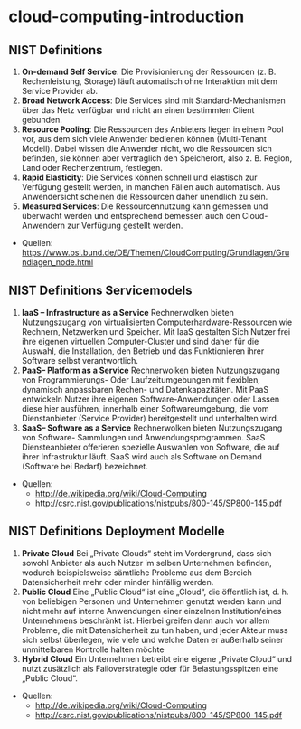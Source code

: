 # cloud-computing-introduction

## NIST Definitions

1. **On-demand Self Service**: Die Provisionierung der Ressourcen (z. B. Rechenleistung, Storage) läuft automatisch ohne
   Interaktion mit dem Service Provider ab.
2. **Broad Network Access**: Die Services sind mit Standard-Mechanismen über das Netz verfügbar und nicht an einen
   bestimmten Client gebunden.
3. **Resource Pooling**: Die Ressourcen des Anbieters liegen in einem Pool vor, aus dem sich viele Anwender bedienen
   können (Multi-Tenant Modell). Dabei wissen die Anwender nicht, wo die Ressourcen sich befinden, sie können aber
   vertraglich den Speicherort, also z. B. Region, Land oder Rechenzentrum, festlegen.
4. **Rapid Elasticity**: Die Services können schnell und elastisch zur Verfügung gestellt werden, in manchen Fällen auch
   automatisch. Aus Anwendersicht scheinen die Ressourcen daher unendlich zu sein.
5. **Measured Services**: Die Ressourcennutzung kann gemessen und überwacht werden und entsprechend bemessen auch den
   Cloud-Anwendern zur Verfügung gestellt werden.

- Quellen: <https://www.bsi.bund.de/DE/Themen/CloudComputing/Grundlagen/Grundlagen_node.html>

## NIST Definitions Servicemodels

1. **IaaS – Infrastructure as a Service** Rechnerwolken bieten Nutzungszugang von virtualisierten
   Computerhardware-Ressourcen wie Rechnern, Netzwerken und Speicher. Mit IaaS gestalten Sich Nutzer frei ihre eigenen
   virtuellen Computer-Cluster und sind daher für die Auswahl, die Installation, den Betrieb und das Funktionieren ihrer
   Software selbst verantwortlich.
2. **PaaS– Platform as a Service** Rechnerwolken bieten Nutzungszugang von Programmierungs- Oder Laufzeitumgebungen mit
   flexiblen, dynamisch anpassbaren Rechen- und Datenkapazitäten. Mit PaaS entwickeln Nutzer ihre eigenen
   Software-Anwendungen oder Lassen diese hier ausführen, innerhalb einer Softwareumgebung, die vom Dienstanbieter
   (Service Provider) bereitgestellt und unterhalten wird.
3. **SaaS– Software as a Service** Rechnerwolken bieten Nutzungszugang von Software- Sammlungen und
   Anwendungsprogrammen. SaaS Diensteanbieter offerieren spezielle Auswahlen von Software, die auf ihrer Infrastruktur
   läuft. SaaS wird auch als Software on Demand (Software bei Bedarf) bezeichnet.

- Quellen:
  - <http://de.wikipedia.org/wiki/Cloud-Computing>
  - <http://csrc.nist.gov/publications/nistpubs/800-145/SP800-145.pdf>

## NIST Definitions Deployment Modelle

1. **Private Cloud** Bei „Private Clouds“ steht im Vordergrund, dass sich sowohl Anbieter als auch Nutzer im selben
   Unternehmen befinden, wodurch beispielsweise sämtliche Probleme aus dem Bereich Datensicherheit mehr oder minder
   hinfällig werden.
2. **Public Cloud** Eine „Public Cloud“ ist eine „Cloud“, die öffentlich ist, d. h. von beliebigen Personen und
   Unternehmen genutzt werden kann und nicht mehr auf interne Anwendungen einer einzelnen Institution/eines Unternehmens
   beschränkt ist. Hierbei greifen dann auch vor allem Probleme, die mit Datensicherheit zu tun haben, und jeder Akteur
   muss sich selbst überlegen, wie viele und welche Daten er außerhalb seiner unmittelbaren Kontrolle halten möchte
3. **Hybrid Cloud** Ein Unternehmen betreibt eine eigene „Private Cloud“ und nutzt zusätzlich als Failoverstrategie oder
   für Belastungsspitzen eine „Public Cloud“.

- Quellen:
  - <http://de.wikipedia.org/wiki/Cloud-Computing>
  - <http://csrc.nist.gov/publications/nistpubs/800-145/SP800-145.pdf>
